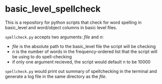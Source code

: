 # basic_level_spellcheck

This is a repository for python scripts that check for word spelling in basic\_level and word/object columns in basic level files. 

`spellcheck.py` accepts two arguments: *file* and *n*:
  - *file* is the absolute path to the basic\_level file the script will be checking
  - *n* is the number of words in the frequency-ordered list that the script will be using to do spell-checking
  - if only one argument recieved, the script would default n to be 10000

`spellcheck.py` would print out summary of spellchecking in the terminal and generate a log file in the same directory as the *file*. 
